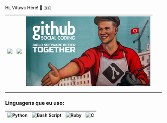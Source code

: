 Hi, Vituwc Here! :cowboy_hat_face: :brazil:

| <img src="https://github-readme-stats.vercel.app/api?username=vituwc&show_icons=true&theme=transparent&date=<timestamp>" width="400px"/> | <img src="https://github-readme-stats.vercel.app/api/top-langs/?username=vituwc&layout=compact&theme=transparent&date=<timestamp>" width="400px"/> | <img src="https://github.com/vituwc/vituwc/blob/main/communist-github.jpg" width="400px" height="auto" alt="Comunista"> |
| :-: | :-: | :-: |

---

### Linguagens que eu uso:

| ![Python](https://img.shields.io/badge/python-3670A0?style=for-the-badge&logo=python&logoColor=ffdd54) | ![Bash Script](https://img.shields.io/badge/bash_script-%23121011.svg?style=for-the-badge&logo=gnu-bash&logoColor=white) | ![Ruby](https://img.shields.io/badge/ruby-%23CC342D.svg?style=for-the-badge&logo=ruby&logoColor=white) | ![C](https://img.shields.io/badge/c-%2300599C.svg?style=for-the-badge&logo=c&logoColor=white) |
| :-: | :-: | :-: | :-: |

